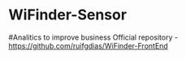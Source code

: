 # WiFinder-Sensor
#Analitics to improve business
Official repository - https://github.com/ruifgdias/WiFinder-FrontEnd
